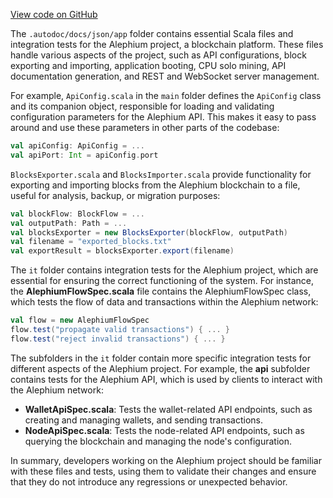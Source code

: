 [View code on GitHub](https://github.com/oxygenium/oxygenium/.autodoc/docs/json/app)

The `.autodoc/docs/json/app` folder contains essential Scala files and integration tests for the Alephium project, a blockchain platform. These files handle various aspects of the project, such as API configurations, block exporting and importing, application booting, CPU solo mining, API documentation generation, and REST and WebSocket server management.

For example, `ApiConfig.scala` in the `main` folder defines the `ApiConfig` class and its companion object, responsible for loading and validating configuration parameters for the Alephium API. This makes it easy to pass around and use these parameters in other parts of the codebase:

```scala
val apiConfig: ApiConfig = ...
val apiPort: Int = apiConfig.port
```

`BlocksExporter.scala` and `BlocksImporter.scala` provide functionality for exporting and importing blocks from the Alephium blockchain to a file, useful for analysis, backup, or migration purposes:

```scala
val blockFlow: BlockFlow = ...
val outputPath: Path = ...
val blocksExporter = new BlocksExporter(blockFlow, outputPath)
val filename = "exported_blocks.txt"
val exportResult = blocksExporter.export(filename)
```

The `it` folder contains integration tests for the Alephium project, which are essential for ensuring the correct functioning of the system. For instance, the **AlephiumFlowSpec.scala** file contains the AlephiumFlowSpec class, which tests the flow of data and transactions within the Alephium network:

```scala
val flow = new AlephiumFlowSpec
flow.test("propagate valid transactions") { ... }
flow.test("reject invalid transactions") { ... }
```

The subfolders in the `it` folder contain more specific integration tests for different aspects of the Alephium project. For example, the **api** subfolder contains tests for the Alephium API, which is used by clients to interact with the Alephium network:

- **WalletApiSpec.scala**: Tests the wallet-related API endpoints, such as creating and managing wallets, and sending transactions.
- **NodeApiSpec.scala**: Tests the node-related API endpoints, such as querying the blockchain and managing the node's configuration.

In summary, developers working on the Alephium project should be familiar with these files and tests, using them to validate their changes and ensure that they do not introduce any regressions or unexpected behavior.
